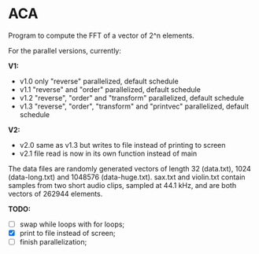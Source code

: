 # ACA

Program to compute the FFT of a vector of 2^n elements.

For the parallel versions, currently:

**V1:**
- v1.0 only "reverse" parallelized, default schedule
- v1.1 "reverse" and "order" parallelized, default schedule
- v1.2 "reverse", "order" and "transform" parallelized, default schedule
- v1.3 "reverse", "order", "transform" and "printvec" parallelized, default schedule

**V2:**
- v2.0 same as v1.3 but writes to file instead of printing to screen
- v2.1 file read is now in its own function instead of main

The data files are randomly generated vectors of length 32 (data.txt), 1024 (data-long.txt) and 1048576 (data-huge.txt). sax.txt and violin.txt contain samples from two short audio clips, sampled at 44.1 kHz, and are both vectors of 262944 elements.

**TODO:**
- [ ] swap while loops with for loops; 
- [x] print to file instead of screen; 
- [ ] finish parallelization;
